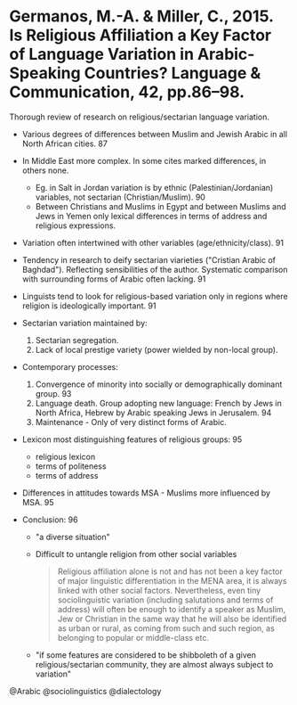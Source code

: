 # Germanos, M.-A. & Miller, C., 2015. Is Religious Affiliation a Key Factor of Language Variation in Arabic-Speaking Countries? Language & Communication, 42, pp.86–98.

Thorough review of research on religious/sectarian language variation.

- Various degrees of differences between Muslim and Jewish Arabic in all North African cities. 87

- In Middle East more complex. In some cites marked differences, in others none. 

    - Eg. in Salt in Jordan variation is by ethnic (Palestinian/Jordanian) variables, not sectarian (Christian/Muslim). 90
    - Between Christians and Muslims in Egypt and between Muslims and Jews in Yemen only lexical differences in terms of address and religious expressions.

- Variation often intertwined with other variables (age/ethnicity/class). 91

- Tendency in research to deify sectarian viarieties ("Cristian Arabic of Baghdad"). Reflecting sensibilities of the author. Systematic comparison with surrounding forms of Arabic often lacking. 91 

- Linguists tend to look for religious-based variation only in regions where religion is ideologically important. 91

- Sectarian variation maintained by:

    1. Sectarian segregation.
    2. Lack of local prestige variety (power wielded by non-local group). 

- Contemporary processes:

    1. Convergence of minority into socially or demographically dominant group. 93
    2. Language death. Group adopting new language: French by Jews in North Africa, Hebrew by Arabic speaking Jews in Jerusalem. 94
    3. Maintenance - Only of very distinct forms of Arabic. 

- Lexicon most distinguishing features of religious groups: 95
    - religious lexicon
    - terms of politeness
    - terms of address
    
- Differences in attitudes towards MSA - Muslims more influenced by MSA. 95

- Conclusion: 96
    - "a diverse situation"
    - Difficult to untangle religion from other social variables

        > Religious affiliation alone is not and has not been a key factor of major linguistic differentiation in the MENA area, it is always linked with other social factors. Nevertheless, even tiny sociolinguistic variation (including salutations and terms of address) will often be enough to identify a speaker as Muslim, Jew or Christian in the same way that he will also be identified as urban or rural, as coming from such and such region, as belonging to popular or middle-class etc.
        
    - "if some features are considered to be shibboleth of a given religious/sectarian community, they are almost always subject to variation"

@Arabic
@sociolinguistics
@dialectology

